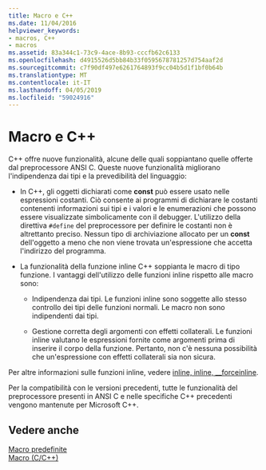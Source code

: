 ```yaml
---
title: Macro e C++
ms.date: 11/04/2016
helpviewer_keywords:
- macros, C++
- macros
ms.assetid: 83a344c1-73c9-4ace-8b93-cccfb62c6133
ms.openlocfilehash: d4915526d5bb84b33f0595678781257d754aaf2d
ms.sourcegitcommit: c7f90df497e6261764893f9cc04b5d1f1bf0b64b
ms.translationtype: MT
ms.contentlocale: it-IT
ms.lasthandoff: 04/05/2019
ms.locfileid: "59024916"
---
```

# <a name="macros-and-c"></a>Macro e C++
C++ offre nuove funzionalità, alcune delle quali soppiantano quelle offerte dal preprocessore ANSI C. Queste nuove funzionalità migliorano l'indipendenza dai tipi e la prevedibilità del linguaggio:

- In C++, gli oggetti dichiarati come **const** può essere usato nelle espressioni costanti. Ciò consente ai programmi di dichiarare le costanti contenenti informazioni sui tipi e i valori e le enumerazioni che possono essere visualizzate simbolicamente con il debugger. L'utilizzo della direttiva `#define` del preprocessore per definire le costanti non è altrettanto preciso. Nessun tipo di archiviazione allocato per un **const** dell'oggetto a meno che non viene trovata un'espressione che accetta l'indirizzo del programma.

- La funzionalità della funzione inline C++ soppianta le macro di tipo funzione. I vantaggi dell'utilizzo delle funzioni inline rispetto alle macro sono:

    - Indipendenza dai tipi. Le funzioni inline sono soggette allo stesso controllo dei tipi delle funzioni normali. Le macro non sono indipendenti dai tipi.

    - Gestione corretta degli argomenti con effetti collaterali. Le funzioni inline valutano le espressioni fornite come argomenti prima di inserire il corpo della funzione. Pertanto, non c'è nessuna possibilità che un'espressione con effetti collaterali sia non sicura.

Per altre informazioni sulle funzioni inline, vedere [inline, inline, \__forceinline](../cpp/inline-functions-cpp.md).

Per la compatibilità con le versioni precedenti, tutte le funzionalità del preprocessore presenti in ANSI C e nelle specifiche C++ precedenti vengono mantenute per Microsoft C++.

## <a name="see-also"></a>Vedere anche

[Macro predefinite](../preprocessor/predefined-macros.md)<br/>
[Macro (C/C++)](../preprocessor/macros-c-cpp.md)